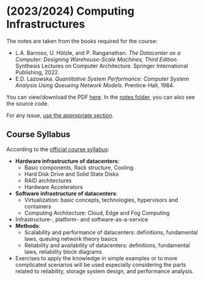 # (2023/2024) Computing Infrastructures
The notes are taken from the books required for the course: 

- L.A. Barroso, U. Hölzle, and P. Ranganathan. _The Datacenter as a Computer: Designing Warehouse-Scale Machines, Third Edition_. Synthesis Lectures on Computer Architecture. Springer International Publishing, 2022.
- E.D. Lazowska. _Quantitative System Performance: Computer System Analysis Using Queueing Network Models_. Prentice-Hall, 1984.

You can view/download the PDF [here](notes/computing-infrastructures.pdf). In the [notes folder](notes/), you can also see the source code.

For any issue, [use the appropriate section](https://github.com/AndreVale69/HPC-E-PoliMI-university-notes/issues).

## Course Syllabus

According to the [official course syllabus](https://www11.ceda.polimi.it/schedaincarico/schedaincarico/controller/scheda_pubblica/SchedaPublic.do?&evn_default=evento&c_classe=811784&polij_device_category=DESKTOP&__pj0=0&__pj1=cad87334c568727077d5cff986647e67):

- **Hardware infrastructure of datacenters**:
    - Basic components, Rack structure, Cooling
    - Hard Disk Drive and Solid State Disks
    - RAID architectures
    - Hardware Accelerators
- **Software infrastructure of datacenters**:
    - Virtualization: basic concepts, technologies, hypervisors and containers
    - Computing Architecture: Cloud, Edge and Fog Computing
- Infrastructure-, platform- and software-as-a-service
- **Methods**:
    - Scalability and performance of datacenters: definitions, fundamental laws, queuing network theory basics
    - Reliability and availability of datacenters: definitions, fundamental laws, reliability block diagrams
- Exercises to apply the knowledge in simple examples or to more complicated scenarios will be used especially considering the parts related to reliability, storage system design, and performance analysis.  